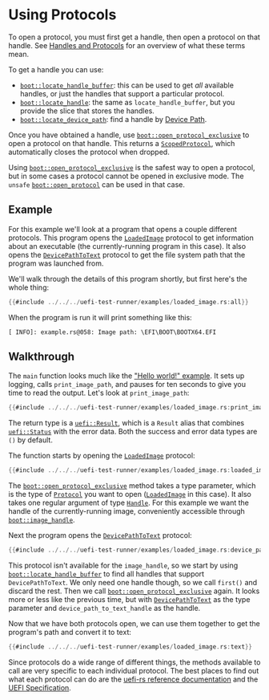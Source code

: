 # Using Protocols

To open a protocol, you must first get a handle, then open a protocol
on that handle. See [Handles and Protocols] for an overview of what
these terms mean.

To get a handle you can use:
* [`boot::locate_handle_buffer`]: this can be used to get _all_
  available handles, or just the handles that support a particular
  protocol.
* [`boot::locate_handle`]: the same as `locate_handle_buffer`,
  but you provide the slice that stores the handles.
* [`boot::locate_device_path`]: find a handle by [Device Path].

Once you have obtained a handle, use
[`boot::open_protocol_exclusive`] to open a protocol on that
handle. This returns a [`ScopedProtocol`], which automatically closes
the protocol when dropped.

Using [`boot::open_protocol_exclusive`] is the safest way to
open a protocol, but in some cases a protocol cannot be opened in
exclusive mode. The `unsafe` [`boot::open_protocol`] can be used
in that case.

## Example

For this example we'll look at a program that opens a couple different
protocols. This program opens the [`LoadedImage`] protocol to get
information about an executable (the currently-running program in this
case). It also opens the [`DevicePathToText`] protocol to get the file
system path that the program was launched from.

We'll walk through the details of this program shortly, but first here's
the whole thing:

```rust
{{#include ../../../uefi-test-runner/examples/loaded_image.rs:all}}
```

When the program is run it will print something like this:

```text
[ INFO]: example.rs@058: Image path: \EFI\BOOT\BOOTX64.EFI
```

## Walkthrough

The `main` function looks much like the ["Hello world!" example]. It
sets up logging, calls `print_image_path`, and pauses for ten seconds to
give you time to read the output. Let's look at `print_image_path`:

```rust
{{#include ../../../uefi-test-runner/examples/loaded_image.rs:print_image_path}}
```

The return type is a [`uefi::Result`], which is a `Result` alias that
combines [`uefi::Status`] with the error data. Both the success and
error data types are `()` by default.

The function starts by opening the [`LoadedImage`] protocol:

```rust
{{#include ../../../uefi-test-runner/examples/loaded_image.rs:loaded_image}}
```

The [`boot::open_protocol_exclusive`] method takes a type parameter, which is
the type of [`Protocol`] you want to open ([`LoadedImage`] in this
case). It also takes one regular argument of type [`Handle`]. For this
example we want the handle of the currently-running image, conveniently
accessible through [`boot::image_handle`].

Next the program opens the [`DevicePathToText`] protocol:

```rust
{{#include ../../../uefi-test-runner/examples/loaded_image.rs:device_path}}
```

This protocol isn't available for the `image_handle`, so we start by
using [`boot::locate_handle_buffer`] to find all handles that support
`DevicePathToText`. We only need one handle though, so we call `first()`
and discard the rest. Then we call [`boot::open_protocol_exclusive`] again. It
looks more or less like the previous time, but with [`DevicePathToText`]
as the type parameter and `device_path_to_text_handle` as the handle.

Now that we have both protocols open, we can use them together to get
the program's path and convert it to text:

```rust
{{#include ../../../uefi-test-runner/examples/loaded_image.rs:text}}
```

Since protocols do a wide range of different things, the methods
available to call are very specific to each individual protocol. The
best places to find out what each protocol can do are the [uefi-rs
reference documentation] and the [UEFI Specification].

[Device Path]: ../concepts/device_paths.md
[Handles and Protocols]: ../concepts/handles_and_protocols.md
[UEFI Specification]: https://uefi.org/specifications
[`boot::image_handle`]: https://docs.rs/uefi/latest/uefi/boot/fn.image_handle.html
[`boot::locate_device_path`]: https://docs.rs/uefi/latest/uefi/boot/fn.locate_device_path.html
[`boot::locate_handle_buffer`]: https://docs.rs/uefi/latest/uefi/boot/fn.locate_handle_buffer.html
[`boot::locate_handle`]: https://docs.rs/uefi/latest/uefi/boot/fn.locate_handle.html
[`boot::open_protocol`]: https://docs.rs/uefi/latest/uefi/boot/fn.open_protocol.html
[`boot::open_protocol_exclusive`]: https://docs.rs/uefi/latest/uefi/boot/fn.open_protocol_exclusive.html
[`DevicePathToText`]: https://docs.rs/uefi/latest/uefi/proto/device_path/text/struct.DevicePathToText.html
["Hello world!" example]: ../tutorial/app.html
[`Handle`]: https://docs.rs/uefi/latest/uefi/data_types/struct.Handle.html
[`LoadedImage`]: https://docs.rs/uefi/latest/uefi/proto/loaded_image/struct.LoadedImage.html
[`OpenProtocolAttributes::Exclusive`]: https://docs.rs/uefi/latest/uefi/table/boot/enum.OpenProtocolAttributes.html#variant.Exclusive
[`OpenProtocolAttributes`]: https://docs.rs/uefi/latest/uefi/table/boot/enum.OpenProtocolAttributes.html
[`OpenProtocolParams`]: https://docs.rs/uefi/latest/uefi/table/boot/struct.OpenProtocolParams.html
[`Protocol`]: https://docs.rs/uefi/latest/uefi/proto/trait.Protocol.html
[`ScopedProtocol`]: https://docs.rs/uefi/latest/uefi/boot/struct.ScopedProtocol.html
[uefi-rs reference documentation]: https://docs.rs/uefi/latest/uefi/proto/index.html
[`uefi::Result`]: https://docs.rs/uefi/latest/uefi/type.Result.html
[`uefi::Status`]: https://docs.rs/uefi/latest/uefi/struct.Status.html
